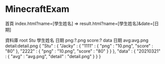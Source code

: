 ﻿# MinecraftExam

首頁
index.html?name=[學生姓名] => result.html?name=[學生姓名]&date=[日期]

資料庫
root
    Stu
        學生姓名
            日期
                <!-- 學生答題成績圖 -->
                png:?.png
                <!-- 成績 -->
                score:?
    data
        日期
            <!-- 平均成績圖 -->
            avg:avg.png 
            <!-- 詳細數據分析圖 -->
            detail:detail.png
{
  "Stu" : {
    "Jacky" : {
      "1111" : {
        "png" : "10.png",
        "score" : "80"
      },
      "2222" : {
        "png" : "10.png",
        "score" : "80"
      }
    }
  },
  "data" : {
    "20210321" : {
      "avg" : "avg.png",
      "detail" : "detail.png"
    }
  }
}

